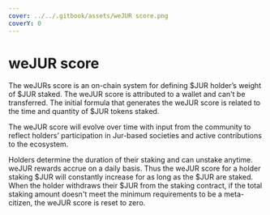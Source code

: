 ```yaml
---
cover: ../../.gitbook/assets/weJUR score.png
coverY: 0
---
```


# weJUR score

The weJURs score is an on-chain system for defining $JUR holder’s weight of $JUR staked. The weJUR score is attributed to a wallet and can't be transferred. The initial formula that generates the weJUR score is related to the time and quantity of $JUR tokens staked.&#x20;

The weJUR score will evolve over time with input from the community to reflect holders’ participation in Jur-based societies and active contributions to the ecosystem.&#x20;

Holders determine the duration of their staking and can unstake anytime. weJUR rewards accrue on a daily basis. Thus the weJUR score for a holder staking $JUR will constantly increase for as long as the $JUR are staked. When the holder withdraws their $JUR from the staking contract, if the total staking amount doesn't meet the minimum requirements to be a meta-citizen, the weJUR score is reset to zero.

<figure><img src="https://lh6.googleusercontent.com/3328LSKCzQW6jNMdX-Up4ji1LzfD9D3A0b5yGogJfokIu_OmICb5T_gnEuk8p6f1yzTUPkHibiBrc2rGYHPOeb9qCkcz_0p1uriPqWU0SEyRlvFKM6-rimYWmrwL0FSTppUSyiK2I6bFtCBG2ZolAYj63hd_fEsvf1UweGrdFHgVUrMLtsqqTV5uVG2KdA" alt=""><figcaption></figcaption></figure>
